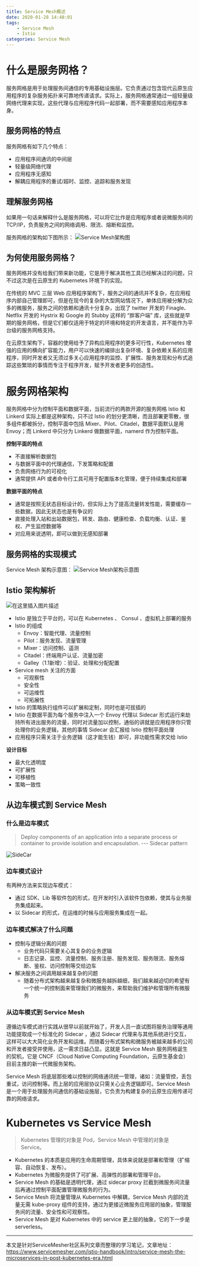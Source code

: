 ```yaml
---
title: Service Mesh概述
date: 2020-01-28 14:48:01
tags:
    - Service Mesh
    - Istio
categories: Service Mesh
---
```



# 什么是服务网格？
服务网格是用于处理服务间通信的专用基础设施层。它负责通过包含现代云原生应用程序的复杂服务拓扑来可靠地传递请求。实际上，服务网格通常通过一组轻量级网络代理来实现，这些代理与应用程序代码一起部署，而不需要感知应用程序本身。

## 服务网格的特点
服务网格有如下几个特点：

- 应用程序间通讯的中间层
- 轻量级网络代理
- 应用程序无感知
- 解耦应用程序的重试/超时、监控、追踪和服务发现

## 理解服务网格
如果用一句话来解释什么是服务网格，可以将它比作是应用程序或者说微服务间的 TCP/IP，负责服务之间的网络调用、限流、熔断和监控。

服务网格的架构如下图所示：
![Service Mesh架构图](https://img-blog.csdnimg.cn/20191116230107526.png?x-oss-process=image/watermark,type_ZmFuZ3poZW5naGVpdGk,shadow_10,text_aHR0cHM6Ly9jaHV4aW5nLmJsb2cuY3Nkbi5uZXQ=,size_16,color_FFFFFF,t_70)

## 为何使用服务网格？
服务网格并没有给我们带来新功能，它是用于解决其他工具已经解决过的问题，只不过这次是在云原生的 Kubernetes 环境下的实现。

在传统的 MVC 三层 Web 应用程序架构下，服务之间的通讯并不复杂，在应用程序内部自己管理即可，但是在现今的复杂的大型网站情况下，单体应用被分解为众多的微服务，服务之间的依赖和通讯十分复杂，出现了 twitter 开发的 Finagle、Netflix 开发的 Hystrix 和 Google 的 Stubby 这样的 “胖客户端” 库，这些就是早期的服务网格，但是它们都仅适用于特定的环境和特定的开发语言，并不能作为平台级的服务网格支持。

在云原生架构下，容器的使用给予了异构应用程序的更多可行性，Kubernetes 增强的应用的横向扩容能力，用户可以快速的编排出复杂环境、复杂依赖关系的应用程序，同时开发者又无须过多关心应用程序的监控、扩展性、服务发现和分布式追踪这些繁琐的事情而专注于程序开发，赋予开发者更多的创造性。


# 服务网格架构
服务网格中分为控制平面和数据平面，当前流行的两款开源的服务网格 Istio 和 Linkerd 实际上都是这种架构，只不过 Istio 的划分更清晰，而且部署更零散，很多组件都被拆分，控制平面中包括 Mixer、Pilot、Citadel，数据平面默认是用 Envoy；而 Linkerd 中只分为 Linkerd 做数据平面，namerd 作为控制平面。

**控制平面的特点**

- 不直接解析数据包
- 与数据平面中的代理通信，下发策略和配置
- 负责网络行为的可视化
- 通常提供 API 或者命令行工具可用于配置版本化管理，便于持续集成和部署

**数据平面的特点**

- 通常是按照无状态目标设计的，但实际上为了提高流量转发性能，需要缓存一些数据，因此无状态也是有争议的
- 直接处理入站和出站数据包，转发、路由、健康检查、负载均衡、认证、鉴权、产生监控数据等
- 对应用来说透明，即可以做到无感知部署

## 服务网格的实现模式
Service Mesh 架构示意图：
![Service Mesh架构示意图](https://img-blog.csdnimg.cn/20191116231047738.png?x-oss-process=image/watermark,type_ZmFuZ3poZW5naGVpdGk,shadow_10,text_aHR0cHM6Ly9jaHV4aW5nLmJsb2cuY3Nkbi5uZXQ=,size_16,color_FFFFFF,t_70)
## Istio 架构解析
![在这里插入图片描述](https://img-blog.csdnimg.cn/20191116231618741.png?x-oss-process=image/watermark,type_ZmFuZ3poZW5naGVpdGk,shadow_10,text_aHR0cHM6Ly9jaHV4aW5nLmJsb2cuY3Nkbi5uZXQ=,size_16,color_FFFFFF,t_70)
- Istio 是独立于平台的，可以在 Kubernetes 、 Consul 、虚拟机上部署的服务
- Istio 的组成
	- Envoy：智能代理、流量控制
	- Pilot：服务发现、流量管理
	- Mixer：访问控制、遥测
	- Citadel：终端用户认证、流量加密
	- Galley（1.1新增）：验证、处理和分配配置
- Service mesh 关注的方面
	- 可观察性
	- 安全性
	- 可运维性
	- 可拓展性
- Istio 的策略执行组件可以扩展和定制，同时也是可拔插的
- Istio 在数据平面为每个服务中注入一个 Envoy 代理以 Sidecar 形式运行来劫持所有进出服务的流量，同时对流量加以控制，通俗的讲就是应用程序你只管处理你的业务逻辑，其他的事情 Sidecar 会汇报给 Istio 控制平面处理
- 应用程序只需关注于业务逻辑（这才能生钱）即可，非功能性需求交给 Istio

**设计目标**
- 最大化透明度
- 可扩展性
- 可移植性
- 策略一致性

## 从边车模式到 Service Mesh

### 什么是边车模式
>Deploy components of an application into a separate process or container to provide isolation and encapsulation.
--- Sidecar pattern

![SideCar](https://img-blog.csdnimg.cn/2019111623235962.png?x-oss-process=image/watermark,type_ZmFuZ3poZW5naGVpdGk,shadow_10,text_aHR0cHM6Ly9jaHV4aW5nLmJsb2cuY3Nkbi5uZXQ=,size_16,color_FFFFFF,t_70)
### 边车模式设计
有两种方法来实现边车模式：

- 通过 SDK、Lib 等软件包的形式，在开发时引入该软件包依赖，使其与业务服务集成起来。
- 以 Sidecar 的形式，在运维的时候与应用服务集成在一起。

### 边车模式解决了什么问题
- 控制与逻辑分离的问题
	- 	业务代码只需要关心其复杂的业务逻辑
	-  日志记录、监控、流量控制、服务注册、服务发现、服务限流、服务熔断、鉴权、访问控制等交给边车
- 解决服务之间调用越来越复杂的问题
	- 随着分布式架构越来越复杂和微服务越拆越细，我们越来越迫切的希望有一个统一的控制面来管理我们的微服务，来帮助我们维护和管理所有微服务

### 从边车模式到 Service Mesh
遵循边车模式进行实践从很早以前就开始了，开发人员一直试图将服务治理等通用功能提取成一个标准化的 Sidecar ，通过 Sidecar 代理来与其他系统进行交互，这样可以大大简化业务开发和运维。而随着分布式架构和微服务被越来越多的公司和开发者接受并使用，这一需求日益凸显。这就是 Service Mesh 服务网格诞生的契机，它是 CNCF（Cloud Native Computing Foundation，云原生基金会）目前主推的新一代微服务架构。

Service Mesh 将底层那些难以控制的网络通讯统一管理，诸如：流量管控，丢包重试，访问控制等。而上层的应用层协议只需关心业务逻辑即可。Service Mesh 是一个用于处理服务间通信的基础设施层，它负责为构建复杂的云原生应用传递可靠的网络请求。

# Kubernetes vs Service Mesh
> Kubernetes 管理的对象是 Pod，Service Mesh 中管理的对象是 Service。
- Kubernetes 的本质是应用的生命周期管理，具体来说就是部署和管理（扩缩容、自动恢复、发布）。
- Kubernetes 为微服务提供了可扩展、高弹性的部署和管理平台。
- Service Mesh 的基础是透明代理，通过 sidecar proxy 拦截到微服务间流量后再通过控制平面配置管理微服务的行为。
- Service Mesh 将流量管理从 Kubernetes 中解耦，Service Mesh 内部的流量无需 kube-proxy 组件的支持，通过为更接近微服务应用层的抽象，管理服务间的流量、安全性和可观察性。
- Service Mesh 是对 Kubernetes 中的 service 更上层的抽象，它的下一步是 serverless。

---

本文是针对ServiceMesher社区系列文章而整理的学习笔记，文章地址：https://www.servicemesher.com/istio-handbook/intro/service-mesh-the-microservices-in-post-kubernetes-era.html
